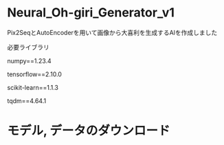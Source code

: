 # Neural_Oh-giri_Generator_v1

Pix2SeqとAutoEncoderを用いて画像から大喜利を生成するAIを作成しました

必要ライブラリ

  numpy==1.23.4
  
  tensorflow==2.10.0
  
  scikit-learn==1.1.3
  
  tqdm==4.64.1
 

# モデル, データのダウンロード
